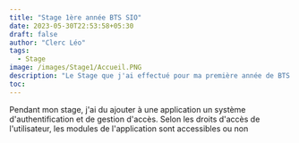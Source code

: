 ```yaml
---
title: "Stage 1ère année BTS SIO"
date: 2023-05-30T22:53:58+05:30
draft: false
author: "Clerc Léo"
tags:
  - Stage
image: /images/Stage1/Accueil.PNG
description: "Le Stage que j'ai effectué pour ma première année de BTS SIO"
toc: 
---
```


Pendant mon stage, j'ai du ajouter à une application un système d'authentification et de gestion d'accès.
Selon les droits d'accès de l'utilisateur, les modules de l'application sont accessibles ou non
